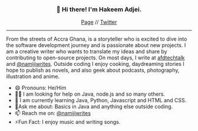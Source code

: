<h3 align="center">👋 Hi there! I'm Hakeem Adjei. </h3>
<p align="center">
 <a href="https://namiji.disha.page"> Page</a> //
  <a href="https://twitter.com/namijiwrites">Twitter</a>
 </p>
 
---
 From the streets of Accra Ghana, is a storyteller who is excited to dive into the software development journey and is passionate about new projects. 
 I am a creative writer who wants to translate my ideas and share by contributing to open-source projects. 
 On most days, I write at [afdtechtalk](afd-techtalk.com) and [@namijiwrites](https://medium.com/@namijiwrites).
 Outside coding I enjoy cooking, daydreaming stories I hope to publish as novels, and also geek about podcasts, photography, illustration and anime. 

- 😄 Pronouns: He/Him
- 🙏🏾 I am looking for help on Java, node.js and so many others.
- 🧐 I am currently learning Java, Python, Javascript and HTML and CSS.
- 💬Ask me about: Basics in Java and anything else outside coding.
- 📫 Reach me on: [@namijiwrites](https://twitter.com/namijiwrites)
- ⚡Fun Fact: I enjoy music and writing songs.


